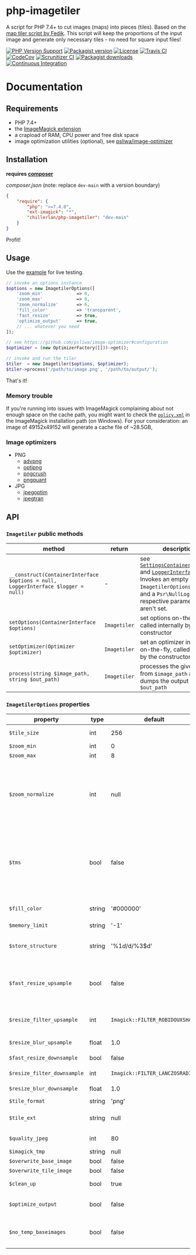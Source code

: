 # php-imagetiler

A script for PHP 7.4+ to cut images (maps) into pieces (tiles). Based on the [map tiler script by Fedik](https://github.com/Fedik/php-maptiler).
This script will keep the proportions of the input image and generate only necessary tiles - no need for square input files!

[![PHP Version Support][php-badge]][php]
[![Packagist version][packagist-badge]][packagist]
[![License][license-badge]][license]
[![Travis CI][travis-badge]][travis]
[![CodeCov][coverage-badge]][coverage]
[![Scrunitizer CI][scrutinizer-badge]][scrutinizer]
[![Packagist downloads][downloads-badge]][downloads]<br/>
[![Continuous Integration][gh-action-badge]][gh-action]

[php-badge]: https://img.shields.io/packagist/php-v/chillerlan/php-imagetiler?logo=php&color=8892BF
[php]: https://www.php.net/supported-versions.php
[packagist-badge]: https://img.shields.io/packagist/v/chillerlan/php-imagetiler.svg?logo=packagist
[packagist]: https://packagist.org/packages/chillerlan/php-imagetiler
[license-badge]: https://img.shields.io/github/license/chillerlan/php-imagetiler.svg
[license]: https://github.com/chillerlan/php-imagetiler/blob/main/LICENSE
[travis-badge]: https://img.shields.io/travis/com/chillerlan/php-imagetiler/main.svg?logo=travis
[travis]: https://travis-ci.com/chillerlan/php-imagetiler
[coverage-badge]: https://img.shields.io/codecov/c/github/chillerlan/php-imagetiler.svg?logo=codecov
[coverage]: https://codecov.io/github/chillerlan/php-imagetiler
[scrutinizer-badge]: https://img.shields.io/scrutinizer/g/chillerlan/php-imagetiler.svg?logo=scrutinizer
[scrutinizer]: https://scrutinizer-ci.com/g/chillerlan/php-imagetiler
[downloads-badge]: https://img.shields.io/packagist/dt/chillerlan/php-imagetiler.svg?logo=packagist
[downloads]: https://packagist.org/packages/chillerlan/php-imagetiler/stats
[gh-action-badge]: https://github.com/chillerlan/php-imagetiler/workflows/Continuous%20Integration/badge.svg
[gh-action]: https://github.com/chillerlan/php-imagetiler/actions?query=workflow%3A%22Continuous+Integration%22

# Documentation

## Requirements
- PHP 7.4+
- the [ImageMagick extension](https://www.imagemagick.org)
- a crapload of RAM, CPU power and free disk space
- image optimization utilities (optional), see [psliwa/image-optimizer](https://github.com/psliwa/image-optimizer#supported-optimizers)

## Installation
**requires [composer](https://getcomposer.org)**

*composer.json* (note: replace `dev-main` with a version boundary)
```json
{
	"require": {
		"php": ">=7.4.0",
		"ext-imagick": "*",
		"chillerlan/php-imagetiler": "dev-main"
	}
}
```

Profit!

## Usage
Use the [example](https://github.com/chillerlan/php-imagetiler/blob/main/examples/imagetiler.php) for live testing.
```php
// invoke an options instance
$options = new ImagetilerOptions([
	'zoom_min'             => 0,
	'zoom_max'             => 8,
	'zoom_normalize'       => 6,
	'fill_color'           => 'transparent',
	'fast_resize'          => true,
	'optimize_output'      => true,
	// ... whatever you need
]);

// see https://github.com/psliwa/image-optimizer#configuration
$optimizer = (new OptimizerFactory([]))->get();

// invoke and run the tiler
$tiler  = new Imagetiler($options, $optimizer);
$tiler->process('/path/to/image.png', '/path/to/output/');
```

That's it!

### Memory trouble
If you're running into issues with ImageMagick complaining about not enough space on the cache path, you might want to check the [`policy.xml`](https://github.com/ImageMagick/ImageMagick/blob/main/config/policy.xml) in the ImageMagick installation path (on Windows).
For your consideration: an image of 49152x49152 will generate a cache file of ~28.5GB, 
### Image optimizers

- PNG
  - [advpng](https://github.com/amadvance/advancecomp)
  - [optipng](http://optipng.sourceforge.net/)
  - [pngcrush](https://pmt.sourceforge.io/pngcrush/)
  - [pngquant](https://pngquant.org/)
- JPG
  - [jpegoptim](https://github.com/XhmikosR/jpegoptim-windows)
  - [jpegtran](https://jpegclub.org/jpegtran/)

## API

### `Imagetiler` public methods
method | return | description
------ | ------ | -----------
`__construct(ContainerInterface $options = null, LoggerInterface $logger = null)` | - | see [`SettingsContainerInterface`](https://github.com/chillerlan/php-settings-container/blob/main/src/SettingsContainerInterface.php) and [`LoggerInterface`](https://github.com/php-fig/log). Invokes an empty `ImagetilerOptions` object and a `Psr\NullLogger` if the respective parameters aren't set.
`setOptions(ContainerInterface $options)` | `Imagetiler` | set options on-the-fly, called internally by the constructor
`setOptimizer(Optimizer $optimizer)` | `Imagetiler` | set an optimizer instance on-the-fly, called internally by the constructor
`process(string $image_path, string $out_path)` | `Imagetiler` | processes the given image from `$image_path` and dumps the output to `$out_path`

### `ImagetilerOptions` properties
property | type | default | allowed | description
-------- | ---- | ------- | ------- | -----------
`$tile_size` | int | 256 | positive int | width/height of a single tile
`$zoom_min` | int | 0 | positive int | minimum zoom level
`$zoom_max` | int | 8 | positive int | maximum zoom level
`$zoom_normalize` | int | null | positive int | this zoom level represents the size of the original image. zoom levels higher than this will be upscaled, which may take some time and resources depending on the size of the input image.
`$tms` | bool | false | * | if set to true - the origin will be set to bottom left, +y upwards, according to [Tile Map Service Specification](http://wiki.osgeo.org/wiki/Tile_Map_Service_Specification#TileMap_Diagram), otherwise the origin is on the top left, +y downwards, like described by the [Google Maps specification](https://developers.google.com/maps/documentation/javascript/coordinates#tile-coordinates)
`$fill_color` | string | '#000000' | * | the fill color for leftover space, can be transparent for png
`$memory_limit` | string | '-1' | * | see [php.ini settings](https://secure.php.net/manual/ini.core.php#ini.memory-limit)
`$store_structure` | string | '%1$d/%2$d/%3$d' | * | storage structure - can be anything. %1$d = zoom, %2$d = x, %3$d = y. see [sprintf()](https://secure.php.net/manual/function.sprintf.php)
`$fast_resize_upsample` | bool | false | * | determines whether to use fast `Imagick::scaleImage()` (true) or slow `Imagick::resizeImage()` (false)
`$resize_filter_upsample` | int | `Imagick::FILTER_ROBIDOUXSHARP` | `Imagick::FILTER_*` | see `Imagick::resizeImage()` and [Imagick filter constants](https://secure.php.net/manual/imagick.constants.php)
`$resize_blur_upsample` | float | 1.0 | positive float | see `Imagick::resizeImage()`
`$fast_resize_downsample` | bool | false | * | see `$fast_resize_upsample`
`$resize_filter_downsample` | int | `Imagick::FILTER_LANCZOSRADIUS` | `Imagick::FILTER_*` | see `$resize_filter_upsample`
`$resize_blur_downsample` | float | 1.0 | positive float | see `$resize_blur_upsample`
`$tile_format` | string | 'png' | png, jpg | see [Imagick formats](http://www.imagemagick.org/script/formats.php)
`$tile_ext` | string | null | * | tile image extension - autodetected from format if none given.
`$quality_jpeg` | int | 80 | 0-100 | quality of the saved image in jpeg format
`$imagick_tmp` | string | null | * | ImageMagick tmp folder
`$overwrite_base_image` | bool | false | * |
`$overwrite_tile_image` | bool | false | * |
`$clean_up` | bool | true | * | whether or not to delete temp images
`$optimize_output` | bool | false | * | enable image optimization (requires `Optimizer` instance)
`$no_temp_baseimages` | bool | false | * | whether or not to create and save temporary base images (may save resources)
